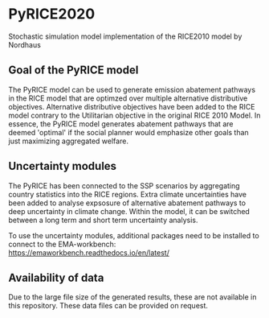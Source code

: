 # PyRICE2020
Stochastic simulation model implementation of the RICE2010 model by Nordhaus

## Goal of the PyRICE model
The PyRICE model can be used to generate emission abatement pathways in the RICE model that are optimzed over multiple alternative distributive objectives. Alternative distributive objectives have been added to the RICE model contrary to the Utilitarian objective in the original RICE 2010 Model. In essence, the PyRICE model generates abatement pathways that are deemed 'optimal' if the social planner would emphasize other goals than just maximizing aggregated welfare. 

## Uncertainty modules
The PyRICE has been connected to the SSP scenarios by aggregating country statistics into the RICE regions. Extra climate uncertainties have been added to analyse expsosure of alternative abatement pathways to deep uncertainty in climate change. Within the model, it can be switched between a long term and short term uncertainty analysis. 

To use the uncertainty modules, additional packages need to be installed to connect to the EMA-workbench: 
https://emaworkbench.readthedocs.io/en/latest/

## Availability of data
Due to the large file size of the generated results, these are not available in this repository. These data files can be provided on request. 
